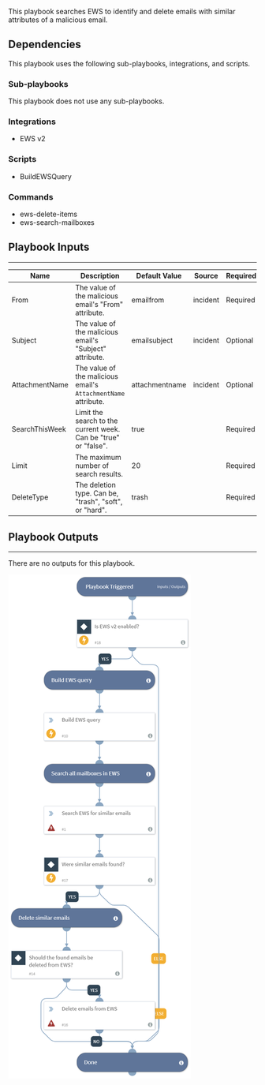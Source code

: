 This playbook searches EWS to identify and delete emails with similar attributes of a malicious email.

## Dependencies
This playbook uses the following sub-playbooks, integrations, and scripts.

### Sub-playbooks
This playbook does not use any sub-playbooks.

### Integrations
* EWS v2

### Scripts
* BuildEWSQuery

### Commands
* ews-delete-items
* ews-search-mailboxes

## Playbook Inputs
---

| **Name** | **Description** | **Default Value** | **Source** | **Required** |
| --- | --- | --- | --- | --- |
| From | The value of the malicious email's "From" attribute. | emailfrom | incident | Required |
| Subject | The value of the malicious email's "Subject" attribute. | emailsubject | incident | Optional |
| AttachmentName | The value of the malicious email's `AttachmentName` attribute. | attachmentname | incident | Optional |
| SearchThisWeek | Limit the search to the current week. Can be "true" or "false". | true |  | Required |
| Limit | The maximum number of search results. | 20 |  | Required |
| DeleteType | The deletion type. Can be, "trash", "soft", or "hard". | trash |  | Required |

## Playbook Outputs
---
There are no outputs for this playbook.

![Search_And_Delete_Emails_EWS](https://github.com/ElazarK/content-docs/blob/master/images/playbooks/Search_And_Delete_Emails_EWS.png)
